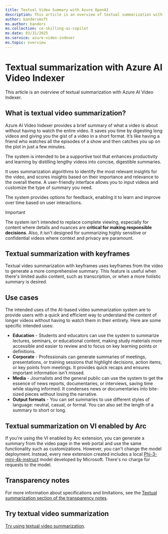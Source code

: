 ```yaml
---
title: Textual Video Summary with Azure OpenAI
description: This article is an overview of textual summarization with Azure AI Video Indexer.
author: bandersmsft
ms.author: banders
ms.collection: ce-skilling-ai-copilot
ms.date: 03/31/2025
ms.service: azure-video-indexer
ms.topic: overview
---
```


# Textual summarization with Azure AI Video Indexer

This article is an overview of textual summarization with Azure AI Video Indexer.

## What is textual video summarization? 

Azure AI Video Indexer provides a brief summary of what a video is about without having to watch the entire video. It saves you time by digesting long videos and giving you the gist of a video in a short format. It’s like having a friend who watches all the episodes of a show and then catches you up on the plot in just a few minutes. 

The system is intended to be a supportive tool that enhances productivity and learning by distilling lengthy videos into concise, digestible summaries.

It uses summarization algorithms to identify the most relevant insights for the video, and scores insights based on their importance and relevance to the overall theme. A user-friendly interface allows you to input videos and customize the type of summary you need.

The system provides options for feedback, enabling it to learn and improve over time based on user interactions.

> [!IMPORTANT]
> The system isn't intended to replace complete viewing, especially for content where details and nuances are **critical for making responsible decisions**. Also, it isn't designed for summarizing highly sensitive or confidential videos where context and privacy are paramount.

## Textual summarization with keyframes

Textual video summarization with keyframes uses keyframes from the video to generate a more comprehensive summary. This feature is useful when there's limited audio content, such as transcription, or when a more holistic summary is desired. 

## Use cases 

The intended uses of the AI-based video summarization system are to provide users with a quick and efficient way to understand the content of longer videos without having to watch them in their entirety. Here are some specific intended uses:

- **Education** - Students and educators can use the system to summarize lectures, seminars, or educational content, making study materials more accessible and easier to review and to focus on key learning points or definitions.
- **Corporate** - Professionals can generate summaries of meetings, presentations, or training sessions that highlight decisions, action items, or key points from meetings. It provides quick recaps and ensures important information isn't missed.
- **Media** - Journalists and the general public can use the system to get the essence of news reports, documentaries, or interviews, saving time while staying informed. It condenses news or documentaries into bite-sized pieces without losing the narrative. 
- **Output formats** - You can set summaries to use different styles of language: neutral, casual, or formal. You can also set the length of a summary to short or long.

## Textual summarization on VI enabled by Arc 

If you're using the VI enabled by Arc extension, you can generate a summary from the video page in the web portal and use the same functionality such as customizations. However, you can't change the model deployment. Instead, every new extension created includes a local [Phi-3-mini-4k-instruct](https://huggingface.co/microsoft/Phi-3-mini-4k-instruct/tree/main) model developed by Microsoft. There's no charge for requests to the model.

## Transparency notes

For more information about specifications and limitations, see the [Textual summarization section of the transparency notes](/legal/azure-video-indexer/transparency-note#text-summarization).

## Try textual video summarization
[Try using textual video summarization](text-summarization-task.md).
